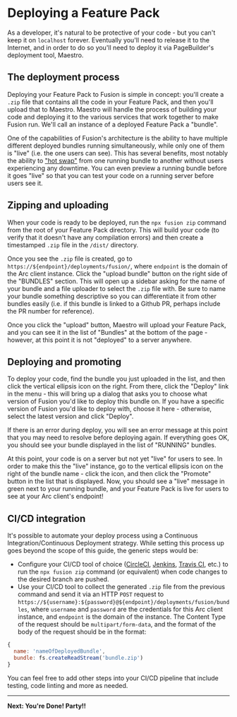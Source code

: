 # Deploying a Feature Pack

As a developer, it's natural to be protective of your code - but you can't keep it on `localhost` forever. Eventually you'll need to release it to the Internet, and in order to do so you'll need to deploy it via PageBuilder's deployment tool, Maestro.

## The deployment process

Deploying your Feature Pack to Fusion is simple in concept: you'll create a `.zip` file that contains all the code in your Feature Pack, and then you'll upload that to Maestro. Maestro will handle the process of building your code and deploying it to the various services that work together to make Fusion run. We'll call an instance of a deployed Feature Pack a "bundle".

One of the capabilities of Fusion's architecture is the ability to have multiple different deployed bundles running simultaneously, while only one of them is "live" (i.e. the one users can see). This has several benefits, most notably the ability to ["hot swap"](https://en.wikipedia.org/wiki/Hot_swapping#software) from one running bundle to another without users experiencing any downtime. You can even preview a running bundle before it goes "live" so that you can test your code on a running server before users see it.

## Zipping and uploading

When your code is ready to be deployed, run the `npx fusion zip` command from the root of your Feature Pack directory. This will build your code (to verify that it doesn't have any compilation errors) and then create a timestamped `.zip` file in the `/dist/` directory.

Once you see the `.zip` file is created, go to `https://${endpoint}/deployments/fusion/`, where `endpoint` is the domain of the Arc client instance. Click the "upload bundle" button on the right side of the "BUNDLES" section. This will open up a sidebar asking for the name of your bundle and a file uploader to select the `.zip` file with. Be sure to name your bundle something descriptive so you can differentiate it from other bundles easily (i.e. if this bundle is linked to a Github PR, perhaps include the PR number for reference).

<!--  TODO: add deployer image -->

Once you click the "upload" button, Maestro will upload your Feature Pack, and you can see it in the list of "Bundles" at the bottom of the page - however, at this point it is not "deployed" to a server anywhere.

## Deploying and promoting

To deploy your code, find the bundle you just uploaded in the list, and then click the vertical ellipsis icon on the right. From there, click the "Deploy" link in the menu - this will bring up a dialog that asks you to choose what version of Fusion you'd like to deploy this bundle on. If you have a specific version of Fusion you'd like to deploy with, choose it here - otherwise, select the latest version and click "Deploy".

<!--  TODO: add deploy dialog image -->

If there is an error during deploy, you will see an error message at this point that you may need to resolve before deploying again. If everything goes OK, you should see your bundle displayed in the list of "RUNNING" bundles.

At this point, your code is on a server but not yet "live" for users to see. In order to make this the "live" instance, go to the vertical ellipsis icon on the right of the bundle name - click the icon, and then click the "Promote" button in the list that is displayed. Now, you should see a "live" message in green next to your running bundle, and your Feature Pack is live for users to see at your Arc client's endpoint!

## CI/CD integration

It's possible to automate your deploy process using a Continuous Integration/Continuous Deployment strategy. While setting this process up goes beyond the scope of this guide, the generic steps would be:

- Configure your CI/CD tool of choice ([CircleCI](https://circleci.com/), [Jenkins](https://jenkins.io/), [Travis CI](https://travis-ci.org/), etc.) to run the `npx fusion zip` command (or equivalent) when code changes to the desired branch are pushed.
- Use your CI/CD tool to collect the generated `.zip` file from the previous command and send it via an HTTP `POST` request to `https://${username}:${password}@${endpoint}/deployments/fusion/bundles`, where `username` and `password` are the credentials for this Arc client instance, and `endpoint` is the domain of the instance. The Content Type of the request should be `multipart/form-data`, and the format of the body of the request should be in the format:

```js
{
  name: 'nameOfDeployedBundle',
  bundle: fs.createReadStream('bundle.zip')
}
```

You can feel free to add other steps into your CI/CD pipeline that include testing, code linting and more as needed.

---

**Next: You're Done! Party!!**
